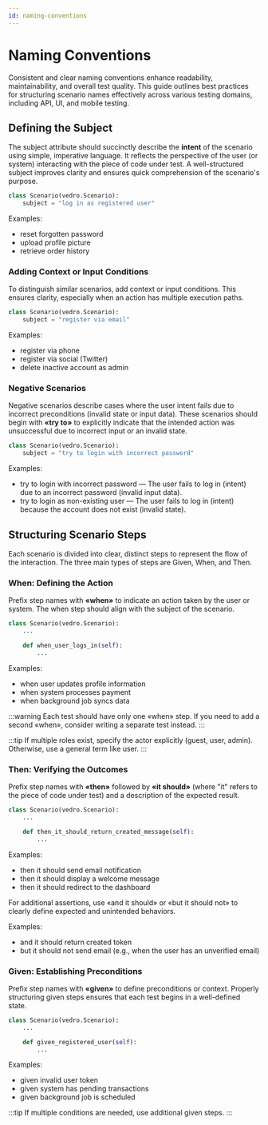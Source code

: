 ```yaml
---
id: naming-conventions
---
```


# Naming Conventions

Consistent and clear naming conventions enhance readability, maintainability, and overall test quality. This guide outlines best practices for structuring scenario names effectively across various testing domains, including API, UI, and mobile testing.

## Defining the Subject

The subject attribute should succinctly describe the **intent** of the scenario using simple, imperative language. It reflects the perspective of the user (or system) interacting with the piece of code under test. A well-structured subject improves clarity and ensures quick comprehension of the scenario's purpose.

```python
class Scenario(vedro.Scenario):
    subject = "log in as registered user"
```

Examples:
- reset forgotten password
- upload profile picture
- retrieve order history

### Adding Context or Input Conditions

To distinguish similar scenarios, add context or input conditions. This ensures clarity, especially when an action has multiple execution paths.

```python
class Scenario(vedro.Scenario):
    subject = "register via email"
```

Examples:
- register via phone
- register via social (Twitter)
- delete inactive account as admin

### Negative Scenarios

Negative scenarios describe cases where the user intent fails due to incorrect preconditions (invalid state or input data). These scenarios should begin with **«try to»** to explicitly indicate that the intended action was unsuccessful due to incorrect input or an invalid state.

```python
class Scenario(vedro.Scenario):
    subject = "try to login with incorrect password"
```

Examples:
- try to login with incorrect password — The user fails to log in (intent) due to an incorrect password (invalid input data).
- try to login as non-existing user — The user fails to log in (intent) because the account does not exist (invalid state).

## Structuring Scenario Steps

Each scenario is divided into clear, distinct steps to represent the flow of the interaction. The three main types of steps are Given, When, and Then.

### When: Defining the Action

Prefix step names with **«when»** to indicate an action taken by the user or system. The when step should align with the subject of the scenario.

```python
class Scenario(vedro.Scenario):
    ...

    def when_user_logs_in(self):
        ...
```

Examples:
- when user updates profile information
- when system processes payment
- when background job syncs data

:::warning
Each test should have only one «when» step.  If you need to add a second «when», consider writing a separate test instead.
:::

:::tip
If multiple roles exist, specify the actor explicitly (guest, user, admin). Otherwise, use a general term like user.
:::

### Then: Verifying the Outcomes

Prefix step names with **«then»** followed by **«it should»** (where "it" refers to the piece of code under test) and a description of the expected result.

```python
class Scenario(vedro.Scenario):
    ...

    def then_it_should_return_created_message(self):
        ...
```

Examples:
- then it should send email notification
- then it should display a welcome message
- then it should redirect to the dashboard

For additional assertions, use «and it should» or «but it should not» to clearly define expected and unintended behaviors.

Examples:
- and it should return created token
- but it should not send email (e.g., when the user has an unverified email)

### Given: Establishing Preconditions

Prefix step names with **«given»** to define preconditions or context. Properly structuring given steps ensures that each test begins in a well-defined state.

```python
class Scenario(vedro.Scenario):
    ...

    def given_registered_user(self):
        ...
```

Examples:
- given invalid user token
- given system has pending transactions
- given background job is scheduled

:::tip
If multiple conditions are needed, use additional given steps.
:::

